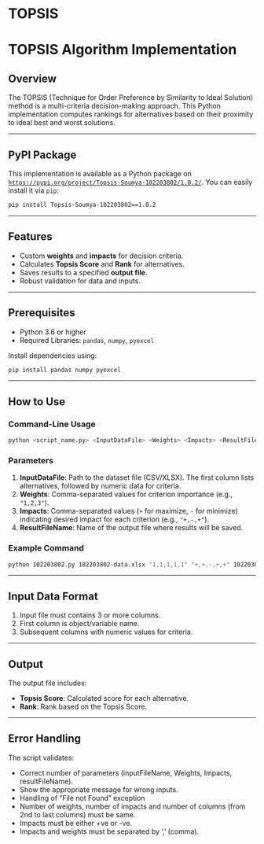 # TOPSIS
# TOPSIS Algorithm Implementation

## Overview
The TOPSIS (Technique for Order Preference by Similarity to Ideal Solution) method is a multi-criteria decision-making approach. This Python implementation computes rankings for alternatives based on their proximity to ideal best and worst solutions.

---

## PyPI Package
This implementation is available as a Python package on [`https://pypi.org/project/Topsis-Soumya-102203802/1.0.2/`](https://pypi.org/project/Topsis-Soumya-102203802/1.0.2/). You can easily install it via `pip`:

```bash
pip install Topsis-Soumya-102203802==1.0.2
```
---

## Features
- Custom **weights** and **impacts** for decision criteria.
- Calculates **Topsis Score** and **Rank** for alternatives.
- Saves results to a specified **output file**.
- Robust validation for data and inputs.

---

## Prerequisites
- Python 3.6 or higher
- Required Libraries: `pandas`, `numpy`, `pyexcel`


Install dependencies using:
```bash
pip install pandas numpy pyexcel
```

---

## How to Use
### Command-Line Usage
```bash
python <script_name.py> <InputDataFile> <Weights> <Impacts> <ResultFileName>
```
### Parameters
1. **InputDataFile**: Path to the dataset file (CSV/XLSX). The first column lists alternatives, followed by numeric data for criteria.
2. **Weights**: Comma-separated values for criterion importance (e.g., `"1,2,3"`).
3. **Impacts**: Comma-separated values (`+` for maximize, `-` for minimize) indicating desired impact for each criterion (e.g., `"+,-,+"`).
4. **ResultFileName**: Name of the output file where results will be saved.

### Example Command
```bash
python 102203802.py 102203802-data.xlsx "1,1,1,1,1" "+,+,-,+,+" 102203802-result.csv
```

---

## Input Data Format
1. Input file must contains 3 or more columns.
2. First column is object/variable name.
3. Subsequent columns with numeric values for criteria.


---

## Output
The output file includes:
- **Topsis Score**: Calculated score for each alternative.
- **Rank**: Rank based on the Topsis Score.

---

## Error Handling
The script validates:
- Correct number of parameters (inputFileName, Weights, Impacts, resultFileName).
- Show the appropriate message for wrong inputs.
- Handling of “File not Found” exception
- Number of weights, number of impacts and number of columns (from 2nd to last columns) must
be same.
- Impacts must be either +ve or -ve.
- Impacts and weights must be separated by ‘,’ (comma).
